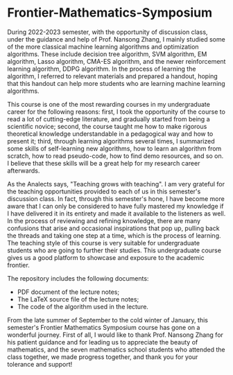 # Frontier-Mathematics-Symposium
During 2022-2023 semester, with the opportunity of discussion class, under the guidance and help of Prof. Nansong Zhang, I mainly studied some of the more classical machine learning algorithms and optimization algorithms. These include decision tree algorithm, SVM algorithm, EM algorithm, Lasso algorithm, CMA-ES algorithm, and the newer reinforcement learning algorithm, DDPG algorithm.  In the process of learning the algorithm, I referred to relevant materials and prepared a handout, hoping that this handout can help more students who are learning machine learning algorithms.

This course is one of the most rewarding courses in my undergraduate career for the following reasons: first, I took the opportunity of the course to read a lot of cutting-edge literature, and gradually started from being a scientific novice; second, the course taught me how to make rigorous theoretical knowledge understandable in a pedagogical way and how to present it; third, through learning algorithms several times, I summarized some skills of self-learning new algorithms, how to learn an algorithm from scratch, how to read pseudo-code, how to find demo resources, and so on. I believe that these skills will be a great help for my research career afterwards.

As the Analects says, "Teaching grows with teaching". I am very grateful for the teaching opportunities provided to each of us in this semester's discussion class. In fact, through this semester's hone, I have become more aware that I can only be considered to have fully mastered my knowledge if I have delivered it in its entirety and made it available to the listeners as well. In the process of reviewing and refining knowledge, there are many confusions that arise and occasional inspirations that pop up, pulling back the threads and taking one step at a time, which is the process of learning. The teaching style of this course is very suitable for undergraduate students who are going to further their studies. This undergraduate course gives us a good platform to showcase and exposure to the academic frontier.

The repository includes the following documents:

- PDF document of the lecture notes;
- The LaTeX source file of the lecture notes;
- The code of the algorithm used in the lecture.

From the late summer of September to the cold winter of January, this semester's Frontier Mathematics Symposium course has gone on a wonderful journey. First of all, I would like to thank Prof. Nansong Zhang for his patient guidance and for leading us to appreciate the beauty of mathematics, and the seven mathematics school students who attended the class together, we made progress together, and thank you for your tolerance and support!
